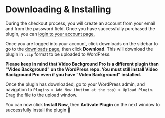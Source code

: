 # Downloading & Installing

During the checkout process, you will create an account from your email and from the password field. Once you have successfully purchased the plugin, you can [login to your account page.](https://pushlabs.co/my-account/my-api-downloads/)

Once you are logged into your account, click downloads on the sidebar to go to the [downloads page](https://pushlabs.co/my-account/my-api-downloads/), then click **Download**. This will download the plugin in `.zip` format to be uploaded to WordPress.

**Please keep in mind that Video Background Pro is a different plugin than "Video Background" on the WordPress repo. You must still install Video Background Pro even if you have "Video Background" installed.**

Once the plugin has downloaded, go to your WordPress admin, and navigation to `Plugins > Add New (button at the top) > Upload Plugin`. Drag the file to the upload window.

You can now click **Install Now**, then **Activate Plugin** on the next window to successfully install the plugin 🥳

